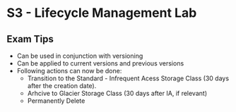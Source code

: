 # S3 - Lifecycle Management Lab

## Exam Tips

- Can be used in conjunction with versioning
- Can be applied to current versions and previous versions
- Following actions can now be done:
	- Transition to the Standard - Infrequent Acess Storage Class (30 days after the creation date).
	- Arhcive to Glacier Storage Class (30 days after IA, if relevant)
	- Permanently Delete